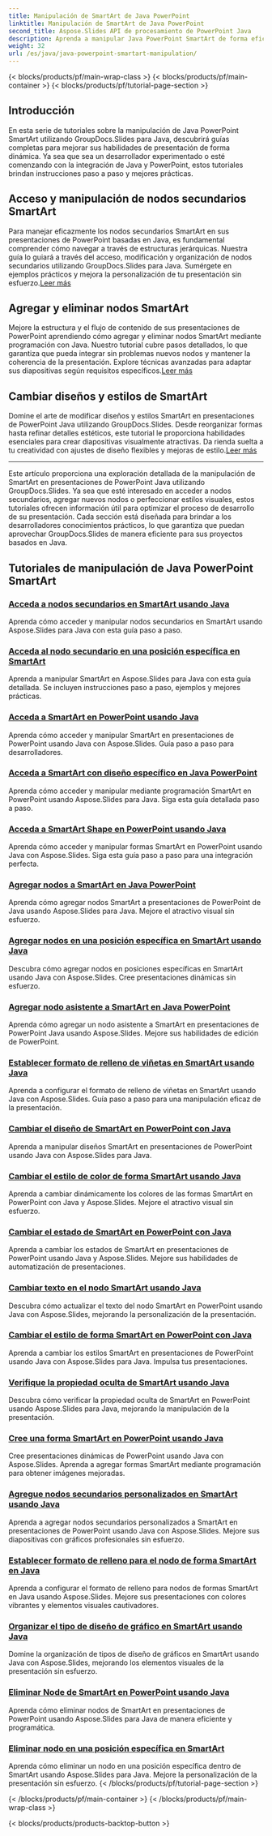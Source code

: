 ```yaml
---
title: Manipulación de SmartArt de Java PowerPoint
linktitle: Manipulación de SmartArt de Java PowerPoint
second_title: Aspose.Slides API de procesamiento de PowerPoint Java
description: Aprenda a manipular Java PowerPoint SmartArt de forma eficaz con los tutoriales de GroupDocs.Slides para Java. ¡Acceda a nodos secundarios, agregue nodos, cambie diseños y más!
weight: 32
url: /es/java/java-powerpoint-smartart-manipulation/
---
```


{< blocks/products/pf/main-wrap-class >}
{< blocks/products/pf/main-container >}
{< blocks/products/pf/tutorial-page-section >}


## Introducción

En esta serie de tutoriales sobre la manipulación de Java PowerPoint SmartArt utilizando GroupDocs.Slides para Java, descubrirá guías completas para mejorar sus habilidades de presentación de forma dinámica. Ya sea que sea un desarrollador experimentado o esté comenzando con la integración de Java y PowerPoint, estos tutoriales brindan instrucciones paso a paso y mejores prácticas.

## Acceso y manipulación de nodos secundarios SmartArt

 Para manejar eficazmente los nodos secundarios SmartArt en sus presentaciones de PowerPoint basadas en Java, es fundamental comprender cómo navegar a través de estructuras jerárquicas. Nuestra guía lo guiará a través del acceso, modificación y organización de nodos secundarios utilizando GroupDocs.Slides para Java. Sumérgete en ejemplos prácticos y mejora la personalización de tu presentación sin esfuerzo.[Leer más](./access-child-nodes-smartart-java/)

## Agregar y eliminar nodos SmartArt

Mejore la estructura y el flujo de contenido de sus presentaciones de PowerPoint aprendiendo cómo agregar y eliminar nodos SmartArt mediante programación con Java. Nuestro tutorial cubre pasos detallados, lo que garantiza que pueda integrar sin problemas nuevos nodos y mantener la coherencia de la presentación. Explore técnicas avanzadas para adaptar sus diapositivas según requisitos específicos.[Leer más](./add-nodes-smartart-java-powerpoint/)

## Cambiar diseños y estilos de SmartArt

 Domine el arte de modificar diseños y estilos SmartArt en presentaciones de PowerPoint Java utilizando GroupDocs.Slides. Desde reorganizar formas hasta refinar detalles estéticos, este tutorial le proporciona habilidades esenciales para crear diapositivas visualmente atractivas. Da rienda suelta a tu creatividad con ajustes de diseño flexibles y mejoras de estilo.[Leer más](./change-smartart-layout-powerpoint-java/)

---

Este artículo proporciona una exploración detallada de la manipulación de SmartArt en presentaciones de PowerPoint Java utilizando GroupDocs.Slides. Ya sea que esté interesado en acceder a nodos secundarios, agregar nuevos nodos o perfeccionar estilos visuales, estos tutoriales ofrecen información útil para optimizar el proceso de desarrollo de su presentación. Cada sección está diseñada para brindar a los desarrolladores conocimientos prácticos, lo que garantiza que puedan aprovechar GroupDocs.Slides de manera eficiente para sus proyectos basados en Java.

## Tutoriales de manipulación de Java PowerPoint SmartArt
### [Acceda a nodos secundarios en SmartArt usando Java](./access-child-nodes-smartart-java/)
Aprenda cómo acceder y manipular nodos secundarios en SmartArt usando Aspose.Slides para Java con esta guía paso a paso.
### [Acceda al nodo secundario en una posición específica en SmartArt](./access-child-node-specific-position-smartart-java/)
Aprenda a manipular SmartArt en Aspose.Slides para Java con esta guía detallada. Se incluyen instrucciones paso a paso, ejemplos y mejores prácticas.
### [Acceda a SmartArt en PowerPoint usando Java](./access-smartart-powerpoint-java/)
Aprenda cómo acceder y manipular SmartArt en presentaciones de PowerPoint usando Java con Aspose.Slides. Guía paso a paso para desarrolladores.
### [Acceda a SmartArt con diseño específico en Java PowerPoint](./access-smartart-specific-layout-java-powerpoint/)
Aprenda cómo acceder y manipular mediante programación SmartArt en PowerPoint usando Aspose.Slides para Java. Siga esta guía detallada paso a paso.
### [Acceda a SmartArt Shape en PowerPoint usando Java](./access-smartart-shape-powerpoint-java/)
Aprenda cómo acceder y manipular formas SmartArt en PowerPoint usando Java con Aspose.Slides. Siga esta guía paso a paso para una integración perfecta.
### [Agregar nodos a SmartArt en Java PowerPoint](./add-nodes-smartart-java-powerpoint/)
Aprenda cómo agregar nodos SmartArt a presentaciones de PowerPoint de Java usando Aspose.Slides para Java. Mejore el atractivo visual sin esfuerzo.
### [Agregar nodos en una posición específica en SmartArt usando Java](./add-nodes-specific-position-smartart-java/)
Descubra cómo agregar nodos en posiciones específicas en SmartArt usando Java con Aspose.Slides. Cree presentaciones dinámicas sin esfuerzo.
### [Agregar nodo asistente a SmartArt en Java PowerPoint](./add-assistant-node-smartart-java-powerpoint/)
Aprenda cómo agregar un nodo asistente a SmartArt en presentaciones de PowerPoint Java usando Aspose.Slides. Mejore sus habilidades de edición de PowerPoint.
### [Establecer formato de relleno de viñetas en SmartArt usando Java](./set-bullet-fill-format-smartart-java/)
Aprenda a configurar el formato de relleno de viñetas en SmartArt usando Java con Aspose.Slides. Guía paso a paso para una manipulación eficaz de la presentación.
### [Cambiar el diseño de SmartArt en PowerPoint con Java](./change-smartart-layout-powerpoint-java/)
Aprenda a manipular diseños SmartArt en presentaciones de PowerPoint usando Java con Aspose.Slides para Java.
### [Cambiar el estilo de color de forma SmartArt usando Java](./change-smartart-shape-color-style-java/)
Aprenda a cambiar dinámicamente los colores de las formas SmartArt en PowerPoint con Java y Aspose.Slides. Mejore el atractivo visual sin esfuerzo.
### [Cambiar el estado de SmartArt en PowerPoint con Java](./change-smartart-state-powerpoint-java/)
Aprenda a cambiar los estados de SmartArt en presentaciones de PowerPoint usando Java y Aspose.Slides. Mejore sus habilidades de automatización de presentaciones.
### [Cambiar texto en el nodo SmartArt usando Java](./change-text-smartart-node-java/)
Descubra cómo actualizar el texto del nodo SmartArt en PowerPoint usando Java con Aspose.Slides, mejorando la personalización de la presentación.
### [Cambiar el estilo de forma SmartArt en PowerPoint con Java](./change-smartart-shape-style-powerpoint-java/)
Aprenda a cambiar los estilos SmartArt en presentaciones de PowerPoint usando Java con Aspose.Slides para Java. Impulsa tus presentaciones.
### [Verifique la propiedad oculta de SmartArt usando Java](./check-smartart-hidden-property-java/)
Descubra cómo verificar la propiedad oculta de SmartArt en PowerPoint usando Aspose.Slides para Java, mejorando la manipulación de la presentación.
### [Cree una forma SmartArt en PowerPoint usando Java](./create-smartart-shape-powerpoint-java/)
Cree presentaciones dinámicas de PowerPoint usando Java con Aspose.Slides. Aprenda a agregar formas SmartArt mediante programación para obtener imágenes mejoradas.
### [Agregue nodos secundarios personalizados en SmartArt usando Java](./add-custom-child-nodes-smartart-java/)
Aprenda a agregar nodos secundarios personalizados a SmartArt en presentaciones de PowerPoint usando Java con Aspose.Slides. Mejore sus diapositivas con gráficos profesionales sin esfuerzo.
### [Establecer formato de relleno para el nodo de forma SmartArt en Java](./set-fill-format-smartart-shape-node-java/)
Aprenda a configurar el formato de relleno para nodos de formas SmartArt en Java usando Aspose.Slides. Mejore sus presentaciones con colores vibrantes y elementos visuales cautivadores.
### [Organizar el tipo de diseño de gráfico en SmartArt usando Java](./organize-chart-layout-type-smartart-java/)
Domine la organización de tipos de diseño de gráficos en SmartArt usando Java con Aspose.Slides, mejorando los elementos visuales de la presentación sin esfuerzo.
### [Eliminar Node de SmartArt en PowerPoint usando Java](./remove-node-smartart-powerpoint-java/)
Aprenda cómo eliminar nodos de SmartArt en presentaciones de PowerPoint usando Aspose.Slides para Java de manera eficiente y programática.
### [Eliminar nodo en una posición específica en SmartArt](./remove-node-specific-position-smartart-java/)
Aprenda cómo eliminar un nodo en una posición específica dentro de SmartArt usando Aspose.Slides para Java. Mejore la personalización de la presentación sin esfuerzo.
{< /blocks/products/pf/tutorial-page-section >}

{< /blocks/products/pf/main-container >}
{< /blocks/products/pf/main-wrap-class >}

{< blocks/products/products-backtop-button >}
